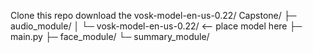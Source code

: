 Clone this repo
download the vosk-model-en-us-0.22/
Capstone/
├─ audio_module/
│  └─ vosk-model-en-us-0.22/  <-- place model here
├─ main.py
├─ face_module/
└─ summary_module/
